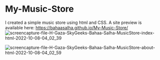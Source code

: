 # My-Music-Store
I created a simple music store using html and CSS.
A site preview is available here: https://bahaasalha.github.io/My-Music-Store/
![screencapture-file-H-Gaza-SkyGeeks-Bahaa-Salha-MusicStore-index-html-2022-10-08-04_02_39](https://user-images.githubusercontent.com/91798754/194704466-fa32b9a9-570b-4cf7-8b6e-aaa4c45d4063.png)

![screencapture-file-H-Gaza-SkyGeeks-Bahaa-Salha-MusicStore-about-html-2022-10-08-04_02_59](https://user-images.githubusercontent.com/91798754/194704493-fdbf4fa3-6231-4159-9edb-5636f73ef64c.png)

